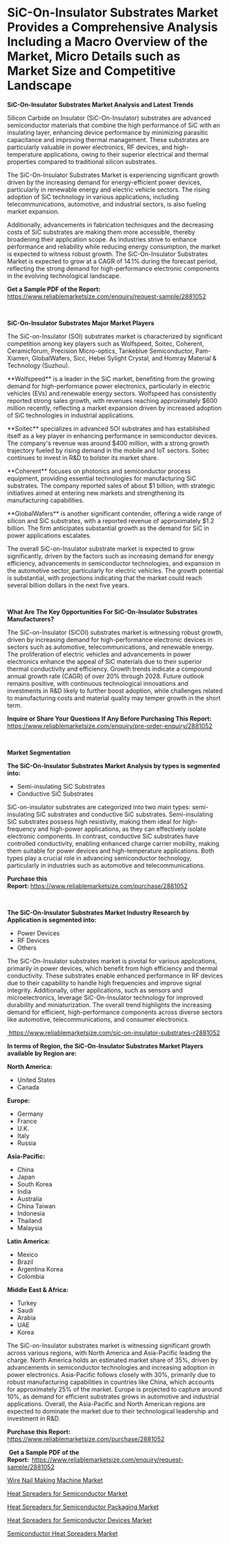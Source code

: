 <p><h1>SiC-On-Insulator Substrates Market Provides a Comprehensive Analysis Including a Macro Overview of the Market, Micro Details such as Market Size and Competitive Landscape</h1></p><p><strong>SiC-On-Insulator Substrates Market Analysis and Latest Trends</strong></p>
<p><p>Silicon Carbide on Insulator (SiC-On-Insulator) substrates are advanced semiconductor materials that combine the high performance of SiC with an insulating layer, enhancing device performance by minimizing parasitic capacitance and improving thermal management. These substrates are particularly valuable in power electronics, RF devices, and high-temperature applications, owing to their superior electrical and thermal properties compared to traditional silicon substrates. </p><p>The SiC-On-Insulator Substrates Market is experiencing significant growth driven by the increasing demand for energy-efficient power devices, particularly in renewable energy and electric vehicle sectors. The rising adoption of SiC technology in various applications, including telecommunications, automotive, and industrial sectors, is also fueling market expansion. </p><p>Additionally, advancements in fabrication techniques and the decreasing costs of SiC substrates are making them more accessible, thereby broadening their application scope. As industries strive to enhance performance and reliability while reducing energy consumption, the market is expected to witness robust growth. The SiC-On-Insulator Substrates Market is expected to grow at a CAGR of 14.1% during the forecast period, reflecting the strong demand for high-performance electronic components in the evolving technological landscape.</p></p>
<p><strong>Get a Sample PDF of the Report:&nbsp;</strong> <a href="https://www.reliablemarketsize.com/enquiry/request-sample/2881052?utm_campaign=973&utm_medium=2&utm_source=Github&utm_content=ia&utm_term=12032025&utm_id=sic-on-insulator-substrates">https://www.reliablemarketsize.com/enquiry/request-sample/2881052</a></p>
<p>&nbsp;</p>
<p><strong>SiC-On-Insulator Substrates Major Market Players</strong></p>
<p><p>The SiC-on-Insulator (SOI) substrates market is characterized by significant competition among key players such as Wolfspeed, Soitec, Coherent, Ceramicforum, Precision Micro-optics, Tankeblue Semiconductor, Pam-Xiamen, GlobalWafers, Sicc, Hebei Sylight Crystal, and Homray Material & Technology (Suzhou). </p><p>**Wolfspeed** is a leader in the SiC market, benefiting from the growing demand for high-performance power electronics, particularly in electric vehicles (EVs) and renewable energy sectors. Wolfspeed has consistently reported strong sales growth, with revenues reaching approximately $600 million recently, reflecting a market expansion driven by increased adoption of SiC technologies in industrial applications.</p><p>**Soitec** specializes in advanced SOI substrates and has established itself as a key player in enhancing performance in semiconductor devices. The company's revenue was around $400 million, with a strong growth trajectory fueled by rising demand in the mobile and IoT sectors. Soitec continues to invest in R&D to bolster its market share.</p><p>**Coherent** focuses on photonics and semiconductor process equipment, providing essential technologies for manufacturing SiC substrates. The company reported sales of about $1 billion, with strategic initiatives aimed at entering new markets and strengthening its manufacturing capabilities.</p><p>**GlobalWafers** is another significant contender, offering a wide range of silicon and SiC substrates, with a reported revenue of approximately $1.2 billion. The firm anticipates substantial growth as the demand for SiC in power applications escalates.</p><p>The overall SiC-on-Insulator substrate market is expected to grow significantly, driven by the factors such as increasing demand for energy efficiency, advancements in semiconductor technologies, and expansion in the automotive sector, particularly for electric vehicles. The growth potential is substantial, with projections indicating that the market could reach several billion dollars in the next five years.</p></p>
<p>&nbsp;</p>
<p><strong>What Are The Key Opportunities For SiC-On-Insulator Substrates Manufacturers?</strong></p>
<p><p>The SiC-on-Insulator (SiCOI) substrates market is witnessing robust growth, driven by increasing demand for high-performance electronic devices in sectors such as automotive, telecommunications, and renewable energy. The proliferation of electric vehicles and advancements in power electronics enhance the appeal of SiC materials due to their superior thermal conductivity and efficiency. Growth trends indicate a compound annual growth rate (CAGR) of over 20% through 2028. Future outlook remains positive, with continuous technological innovations and investments in R&D likely to further boost adoption, while challenges related to manufacturing costs and material quality may temper growth in the short term.</p></p>
<p><strong>Inquire or Share Your Questions If Any Before Purchasing This Report:</strong> <a href="https://www.reliablemarketsize.com/enquiry/pre-order-enquiry/2881052?utm_campaign=973&utm_medium=2&utm_source=Github&utm_content=ia&utm_term=12032025&utm_id=sic-on-insulator-substrates">https://www.reliablemarketsize.com/enquiry/pre-order-enquiry/2881052</a></p>
<p>&nbsp;</p>
<p><strong>Market Segmentation</strong></p>
<p><strong>The SiC-On-Insulator Substrates Market Analysis by types is segmented into:</strong></p>
<p><ul><li>Semi-insulating SiC Substrates</li><li>Conductive SiC Substrates</li></ul></p>
<p><p>SiC-on-insulator substrates are categorized into two main types: semi-insulating SiC substrates and conductive SiC substrates. Semi-insulating SiC substrates possess high resistivity, making them ideal for high-frequency and high-power applications, as they can effectively isolate electronic components. In contrast, conductive SiC substrates have controlled conductivity, enabling enhanced charge carrier mobility, making them suitable for power devices and high-temperature applications. Both types play a crucial role in advancing semiconductor technology, particularly in industries such as automotive and telecommunications.</p></p>
<p><strong>Purchase this Report:&nbsp;</strong><a href="https://www.reliablemarketsize.com/purchase/2881052?utm_campaign=973&utm_medium=2&utm_source=Github&utm_content=ia&utm_term=12032025&utm_id=sic-on-insulator-substrates">https://www.reliablemarketsize.com/purchase/2881052</a></p>
<p>&nbsp;</p>
<p><strong>The SiC-On-Insulator Substrates Market Industry Research by Application is segmented into:</strong></p>
<p><ul><li>Power Devices</li><li>RF Devices</li><li>Others</li></ul></p>
<p><p>The SiC-On-Insulator substrates market is pivotal for various applications, primarily in power devices, which benefit from high efficiency and thermal conductivity. These substrates enable enhanced performance in RF devices due to their capability to handle high frequencies and improve signal integrity. Additionally, other applications, such as sensors and microelectronics, leverage SiC-On-Insulator technology for improved durability and miniaturization. The overall trend highlights the increasing demand for efficient, high-performance components across diverse sectors like automotive, telecommunications, and consumer electronics.</p></p>
<p><a href="https://www.reliablemarketsize.com/sic-on-insulator-substrates-r2881052?utm_campaign=973&utm_medium=2&utm_source=Github&utm_content=ia&utm_term=12032025&utm_id=sic-on-insulator-substrates">&nbsp;https://www.reliablemarketsize.com/sic-on-insulator-substrates-r2881052</a></p>
<p><strong>In terms of Region, the SiC-On-Insulator Substrates Market Players available by Region are:</strong></p>
<p>
    <p> <strong> North America: </strong>
        <ul>
            <li>United States</li>
            <li>Canada</li>
        </ul>
        </p> 
    <p> <strong> Europe: </strong>
        <ul>
            <li>Germany</li>
            <li>France</li>
            <li>U.K.</li>
            <li>Italy</li>
            <li>Russia</li>
        </ul>
        </p> 
    <p> <strong> Asia-Pacific: </strong>
        <ul>
            <li>China</li>
            <li>Japan</li>
            <li>South Korea</li>
            <li>India</li>
            <li>Australia</li>
            <li>China Taiwan</li>
            <li>Indonesia</li>
            <li>Thailand</li>
            <li>Malaysia</li>
        </ul>
        </p> 
    <p> <strong> Latin America: </strong>
        <ul>
            <li>Mexico</li>
            <li>Brazil</li>
            <li>Argentina Korea</li>
            <li>Colombia</li>
        </ul>
        </p> 
    <p> <strong> Middle East & Africa: </strong>
        <ul>
            <li>Turkey</li>
            <li>Saudi</li>
            <li>Arabia</li>
            <li>UAE</li>
            <li>Korea</li>
        </ul>
    </p>
    </p>
<p><p>The SiC-on-Insulator substrates market is witnessing significant growth across various regions, with North America and Asia-Pacific leading the charge. North America holds an estimated market share of 35%, driven by advancements in semiconductor technologies and increasing adoption in power electronics. Asia-Pacific follows closely with 30%, primarily due to robust manufacturing capabilities in countries like China, which accounts for approximately 25% of the market. Europe is projected to capture around 10%, as demand for efficient substrates grows in automotive and industrial applications. Overall, the Asia-Pacific and North American regions are expected to dominate the market due to their technological leadership and investment in R&D.</p></p>
<p><strong>Purchase this Report: </strong><a href="https://www.reliablemarketsize.com/purchase/2881052?utm_campaign=973&utm_medium=2&utm_source=Github&utm_content=ia&utm_term=12032025&utm_id=sic-on-insulator-substrates">https://www.reliablemarketsize.com/purchase/2881052</a></p>
<p>&nbsp;<strong>Get a Sample PDF of the Report:&nbsp;&nbsp;</strong><a href="https://www.reliablemarketsize.com/enquiry/request-sample/2881052?utm_campaign=973&utm_medium=2&utm_source=Github&utm_content=ia&utm_term=12032025&utm_id=sic-on-insulator-substrates">https://www.reliablemarketsize.com/enquiry/request-sample/2881052</a></p>
<p><strong></strong></p>
<p><p><a href="https://github.com/oshodikurc/Market-Research-Report-List-1/blob/main/wire-nail-making-machine-market.md?utm_campaign=973&utm_medium=2&utm_source=Github&utm_content=ia&utm_term=12032025&utm_id=sic-on-insulator-substrates">Wire Nail Making Machine Market</a></p><p><a href="https://github.com/noppbebawy/Market-Research-Report-List-1/blob/main/heat-spreaders-for-semiconductor-market.md?utm_campaign=973&utm_medium=2&utm_source=Github&utm_content=ia&utm_term=12032025&utm_id=sic-on-insulator-substrates">Heat Spreaders for Semiconductor Market</a></p><p><a href="https://github.com/motanafraxer/Market-Research-Report-List-1/blob/main/heat-spreaders-for-semiconductor-packaging-market.md?utm_campaign=973&utm_medium=2&utm_source=Github&utm_content=ia&utm_term=12032025&utm_id=sic-on-insulator-substrates">Heat Spreaders for Semiconductor Packaging Market</a></p><p><a href="https://github.com/bramsklizas/Market-Research-Report-List-1/blob/main/heat-spreaders-for-semiconductor-devices-market.md?utm_campaign=973&utm_medium=2&utm_source=Github&utm_content=ia&utm_term=12032025&utm_id=sic-on-insulator-substrates">Heat Spreaders for Semiconductor Devices Market</a></p><p><a href="https://github.com/efialiurca/Market-Research-Report-List-1/blob/main/semiconductor-heat-spreaders-market.md?utm_campaign=973&utm_medium=2&utm_source=Github&utm_content=ia&utm_term=12032025&utm_id=sic-on-insulator-substrates">Semiconductor Heat Spreaders Market</a></p></p>